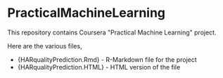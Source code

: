 # PracticalMachineLearning

This repository contains Coursera "Practical Machine Learning" project. 

Here are the various files,
* {HARqualityPrediction.Rmd} - R-Markdown file for the project
* {HARqualityPrediction.HTML} - HTML version of the file

